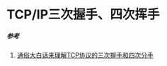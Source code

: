 # TCP/IP三次握手、四次挥手



##### 参考

1. [通俗大白话来理解TCP协议的三次握手和四次分手](https://github.com/jawil/blog/issues/14)

